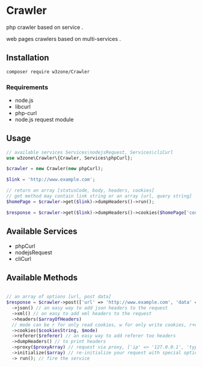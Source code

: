 # Crawler
php crawler based on service .

web pages crawlers based on multi-services .

## Installation

```bash
composer require w3zone/Crawler
```

### Requirements
* node.js
* libcurl
* php-curl
* node.js request module


## Usage

```php
// available services Services\nodejsRequest, Services\cliCurl
use w3zone\Crawler\{Crawler, Services\phpCurl};

$crawler = new Crawler(new phpCurl);

$link = 'http://www.example.com';

// return an array [statusCode, body, headers, cookies]
// get method may contain link string or an array [url, query string]
$homePage = $crawler->get($link)->dumpHeaders()->run();

$response = $crawler->get($link)->dumpHeaders()->cookies($homePage['cookies'], 'r+w')->run();
```

## Available Services
* phpCurl
* nodejsRequest
* cliCurl

## Available Methods
```php

// an array of options [url, post data]
$response = $crawler->post(['url' => 'http://www.example.com', 'data' => $postData])
  ->json() // an easy way to add json headers to the request
  ->xml() // an easy to add xml headers to the request
  ->headers($arrayOfHeaders)
  // mode can be r for only read cookies, w for only write cookies, r+w || w+r for read and write cookies
  ->cookies($cookiesString, $mode)
  ->referer($referer) // an easy way to add referer too headers
  ->dumpHeaders() // to print headers
  ->proxy($proxyArray) // request via proxy, ['ip' => '127.0.0.1', 'type' => 'socks5']
  ->initialize($array) // re-initialize your request with special options
  -> run(); // fire the service
```
